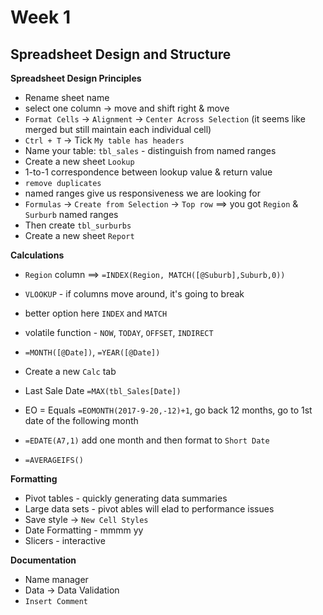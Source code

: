 # Week 1
## Spreadsheet Design and Structure

**Spreadsheet Design Principles**
* Rename sheet name
* select one column -> move and shift right & move
* `Format Cells` -> `Alignment` -> `Center Across Selection` (it seems like merged but still maintain each individual cell)
* `Ctrl + T` -> Tick `My table has headers`
* Name your table: `tbl_sales` - distinguish from named ranges
* Create a new sheet `Lookup`
* 1-to-1 correspondence between lookup value & return value
* `remove duplicates`
* named ranges give us responsiveness we are looking for
* `Formulas` -> `Create from Selection` -> `Top row` ==> you got `Region` & `Surburb` named ranges
* Then create `tbl_surburbs`
* Create a new sheet `Report`

**Calculations**
* `Region` column ==> `=INDEX(Region, MATCH([@Suburb],Suburb,0))`
* `VLOOKUP` - if columns move around, it's going to break
* better option here `INDEX` and `MATCH`
* volatile function - `NOW`, `TODAY`, `OFFSET`, `INDIRECT`
* `=MONTH([@Date])`, `=YEAR([@Date])`

* Create a new `Calc` tab
* Last Sale Date `=MAX(tbl_Sales[Date])`
* EO = Equals `=EOMONTH(2017-9-20,-12)+1`, go back 12 months, go to 1st date of the following month
* `=EDATE(A7,1)` add one month and then format to `Short Date`
* `=AVERAGEIFS()`

**Formatting**
* Pivot tables - quickly generating data summaries
* Large data sets - pivot ables will elad to performance issues
* Save style -> `New Cell Styles`
* Date Formatting - mmmm yy
* Slicers - interactive

**Documentation**
* Name manager
* Data -> Data Validation
* `Insert Comment`

